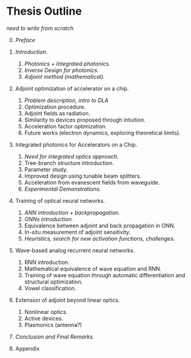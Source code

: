 # Thesis Outline

*need to write from scratch*

0. *Preface*

1. *Introduction.*
    1. *Photonics + Integrated photonics.*
    2. *Inverse Design for photonics.*
    3. *Adjoint method (mathematical).*

2. Adjoint optimization of accelerator on a chip.
    1. *Problem description, intro to DLA*
    2. Optimization procedure.
    3. Adjoint fields as radiation.
    4. Similarity to devices proposed through intuition.
    5. Acceleration factor optimization.
    6. Future works (electron dynamics, exploring theoretical limits).

3. Integrated photonics for Accelerators on a Chip.
    1. *Need for integrated optics approach.*
    2. Tree-branch structure introduction.
    3. Parameter study.
    4. Improved design using tunable beam splitters.
    5. Acceleration from evanescent fields from waveguide.
    6. *Experimental Demonstrations.*

4. Training of optical neural networks.
    1. *ANN introduction + backpropagation.*
    2. *ONNs introduction.*
    3. Equivalence between adjoint and back propagation in ONN.
    4. In-situ measurement of adjoint sensitivity.
    5. *Heuristics, search for new activation functions, challenges.*

5. Wave-based analog recurrent neural networks.
    1. RNN introduction.
    2. Mathematical equivalence of wave equation and RNN.
    3. Training of wave equation through automatic differentiation and structural optimization.
    4. Vowel classification.

6. Extension of adjoint beyond linear optics.
    1. Nonlinear optics.
    2. Active devices.
    3. Plasmonics (antenna?)

7. *Conclusion and Final Remarks.*

8. Appendix
